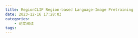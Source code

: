 ```yaml
---
title: RegionCLIP Region-based Language-Image Pretraining
date: 2023-12-16 17:28:03
categories: 
    - 论文阅读
tags: 
---
```

